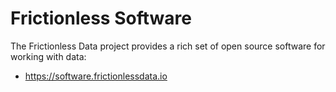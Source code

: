 # Frictionless Software

The Frictionless Data project provides a rich set of open source software for working with data:
- https://software.frictionlessdata.io
